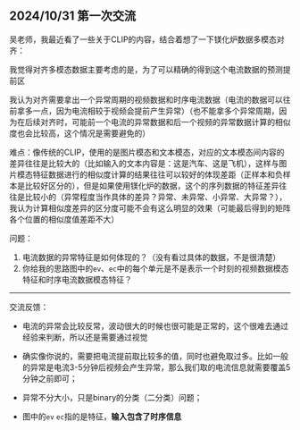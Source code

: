 ## 2024/10/31  第一次交流

吴老师，我最近看了一些关于CLIP的内容，结合着想了一下镁化炉数据多模态对齐：

我觉得对齐多模态数据主要考虑的是，为了可以精确的得到这个电流数据的预测提前区

我认为对齐需要拿出一个异常周期的视频数据和时序电流数据（电流的数据可以往前拿多一点，因为电流相较于视频会提前产生异常）（也不能拿多个异常周期，因为在后续对齐时，可能前一个电流的异常数据和后一个视频的异常数据计算的相似度也会比较高，这个情况是需要避免的）

难点：像传统的CLIP，使用的是图片模态和文本模态，对应的文本模态间内容的差异往往是比较大的（比如输入的文本内容是：这是汽车、这是飞机），这样与图片模态特征数据进行的相似度计算的结果往往可以较好的体现差距（正样本和负样本是比较好区分的），但是如果使用镁化炉的数据，这个的序列数据的特征差异往往是比较小的（异常程度当作具体的差异？异常、未异常、小异常、大异常？），我认为计算相似度差异的区分度可能不会有这么明显的效果（可能最后得到的矩阵各个位置的相似度值差距不大）

问题：

1. 电流数据的异常特征是如何体现的？（没有看过具体的数据，不是很清楚）
2. 你给我的思路图中的`ev`、`ec`中的每个单元是不是表示一个时刻的视频数据模态特征和时序电流数据模态特征？

***

交流反馈：

- 电流的异常会比较反常，波动很大的时候也很可能是正常的，这个很难去通过经验来判断，所以还是需要通过视觉

- 确实像你说的，需要把电流提前取比较多的值，同时也避免取过多。比如一般的异常是电流3-5分钟后视频会产生异常，那么我们取的电流信息就需要覆盖5分钟之前即可；

- 异常不分大小，只是binary的分类（二分类）问题；

- 图中的`ev` `ec`指的是特征，**输入包含了时序信息**